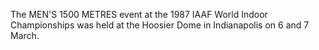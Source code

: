 The MEN'S 1500 METRES event at the 1987 IAAF World Indoor Championships was held at the Hoosier Dome in Indianapolis on 6 and 7 March.
